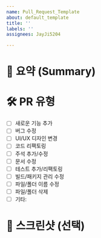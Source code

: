 ```yaml
---
name: Pull_Request_Template
about: default_template
title: ''
labels: ''
assignees: JayJi5204

---
```


# 📝 요약 (Summary)
<!--- 이번 PR의 목적과 변경 사항을 간단히 작성해주세요. 
예: 무엇을, 왜 수정했는지 명확히 기술 -->

# 🛠️ PR 유형
<!--- 해당되는 항목 체크 -->
- [ ] 새로운 기능 추가
- [ ] 버그 수정
- [ ] UI/UX 디자인 변경
- [ ] 코드 리팩토링
- [ ] 주석 추가/수정
- [ ] 문서 수정
- [ ] 테스트 추가/리팩토링
- [ ] 빌드/패키지 관리 수정
- [ ] 파일/폴더 이름 수정
- [ ] 파일/폴더 삭제
- [ ] 기타: 

# 📸 스크린샷 (선택)
<!--- UI/UX 관련 변경 시 첨부 -->
